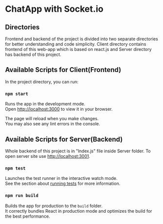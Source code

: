 # ChatApp with Socket.io

## Directories

Frontend and backend of the project is divided into two separate directories for better understanding and code simplicity. Client directory contains frontend of this web-app which is based on react.js and Server directory has backend of this project.

## Available Scripts for Client(Frontend)

In the project directory, you can run:

### `npm start`

Runs the app in the development mode.\
Open [http://localhost:3000](http://localhost:3000) to view it in your browser.

The page will reload when you make changes.\
You may also see any lint errors in the console.

## Available Scripts for Server(Backend)

Whole backend of this project is in "Index.js" file inside Server folder. To open server site use [http://localhost:3001](http://localhost:3001).


### `npm test`

Launches the test runner in the interactive watch mode.\
See the section about [running tests](https://facebook.github.io/create-react-app/docs/running-tests) for more information.

### `npm run build`

Builds the app for production to the `build` folder.\
It correctly bundles React in production mode and optimizes the build for the best performance.


